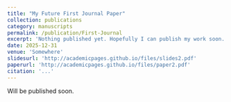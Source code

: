 ```yaml
---
title: "My Future First Journal Paper"
collection: publications
category: manuscripts
permalink: /publication/First-Journal
excerpt: 'Nothing published yet. Hopefully I can publish my work soon.'
date: 2025-12-31
venue: 'Somewhere'
slidesurl: 'http://academicpages.github.io/files/slides2.pdf'
paperurl: 'http://academicpages.github.io/files/paper2.pdf'
citation: '...'
---
```


Will be published soon.